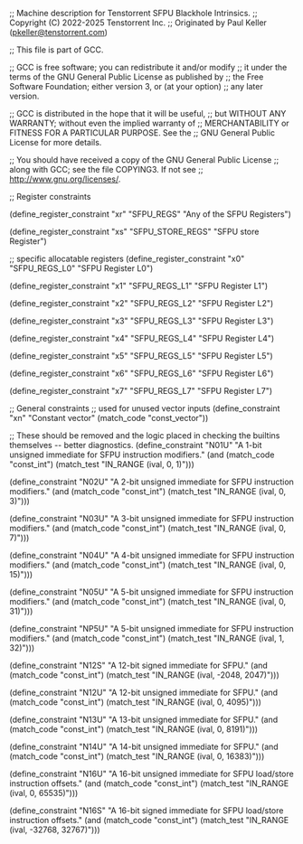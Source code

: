;; Machine description for Tenstorrent SFPU Blackhole Intrinsics.
;; Copyright (C) 2022-2025 Tenstorrent Inc.
;; Originated by Paul Keller (pkeller@tenstorrent.com)

;; This file is part of GCC.

;; GCC is free software; you can redistribute it and/or modify
;; it under the terms of the GNU General Public License as published by
;; the Free Software Foundation; either version 3, or (at your option)
;; any later version.

;; GCC is distributed in the hope that it will be useful,
;; but WITHOUT ANY WARRANTY; without even the implied warranty of
;; MERCHANTABILITY or FITNESS FOR A PARTICULAR PURPOSE.  See the
;; GNU General Public License for more details.

;; You should have received a copy of the GNU General Public License
;; along with GCC; see the file COPYING3.  If not see
;; <http://www.gnu.org/licenses/>.

;; Register constraints

(define_register_constraint "xr" "SFPU_REGS"
  "Any of the SFPU Registers")


(define_register_constraint "xs" "SFPU_STORE_REGS"
  "SFPU store Register")

;; specific allocatable registers
(define_register_constraint "x0" "SFPU_REGS_L0"
  "SFPU Register L0")

(define_register_constraint "x1" "SFPU_REGS_L1"
  "SFPU Register L1")

(define_register_constraint "x2" "SFPU_REGS_L2"
  "SFPU Register L2")

(define_register_constraint "x3" "SFPU_REGS_L3"
  "SFPU Register L3")

(define_register_constraint "x4" "SFPU_REGS_L4"
  "SFPU Register L4")

(define_register_constraint "x5" "SFPU_REGS_L5"
  "SFPU Register L5")

(define_register_constraint "x6" "SFPU_REGS_L6"
  "SFPU Register L6")

(define_register_constraint "x7" "SFPU_REGS_L7"
  "SFPU Register L7")

;; General constraints
;; used for unused vector inputs
(define_constraint "xn"
  "Constant vector"
  (match_code "const_vector"))

;; These should be removed and the logic placed in checking the builtins themselves -- better diagnostics.
(define_constraint "N01U"
  "A 1-bit unsigned immediate for SFPU instruction modifiers."
  (and (match_code "const_int")
       (match_test "IN_RANGE (ival, 0, 1)")))

(define_constraint "N02U"
  "A 2-bit unsigned immediate for SFPU instruction modifiers."
  (and (match_code "const_int")
       (match_test "IN_RANGE (ival, 0, 3)")))

(define_constraint "N03U"
  "A 3-bit unsigned immediate for SFPU instruction modifiers."
  (and (match_code "const_int")
       (match_test "IN_RANGE (ival, 0, 7)")))

(define_constraint "N04U"
  "A 4-bit unsigned immediate for SFPU instruction modifiers."
  (and (match_code "const_int")
       (match_test "IN_RANGE (ival, 0, 15)")))

(define_constraint "N05U"
  "A 5-bit unsigned immediate for SFPU instruction modifiers."
  (and (match_code "const_int")
       (match_test "IN_RANGE (ival, 0, 31)")))

(define_constraint "NP5U"
  "A 5-bit unsigned immediate for SFPU instruction modifiers."
  (and (match_code "const_int")
       (match_test "IN_RANGE (ival, 1, 32)")))

(define_constraint "N12S"
  "A 12-bit signed immediate for SFPU."
  (and (match_code "const_int")
       (match_test "IN_RANGE (ival, -2048, 2047)")))

(define_constraint "N12U"
  "A 12-bit unsigned immediate for SFPU."
  (and (match_code "const_int")
       (match_test "IN_RANGE (ival, 0, 4095)")))

(define_constraint "N13U"
  "A 13-bit unsigned immediate for SFPU."
  (and (match_code "const_int")
       (match_test "IN_RANGE (ival, 0, 8191)")))

(define_constraint "N14U"
  "A 14-bit unsigned immediate for SFPU."
  (and (match_code "const_int")
       (match_test "IN_RANGE (ival, 0, 16383)")))

(define_constraint "N16U"
  "A 16-bit unsigned immediate for SFPU load/store instruction offsets."
  (and (match_code "const_int")
       (match_test "IN_RANGE (ival, 0, 65535)")))

(define_constraint "N16S"
  "A 16-bit signed immediate for SFPU load/store instruction offsets."
  (and (match_code "const_int")
       (match_test "IN_RANGE (ival, -32768, 32767)")))
